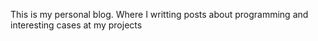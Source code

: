 This is my personal blog. Where I writting posts about programming and interesting cases at my projects